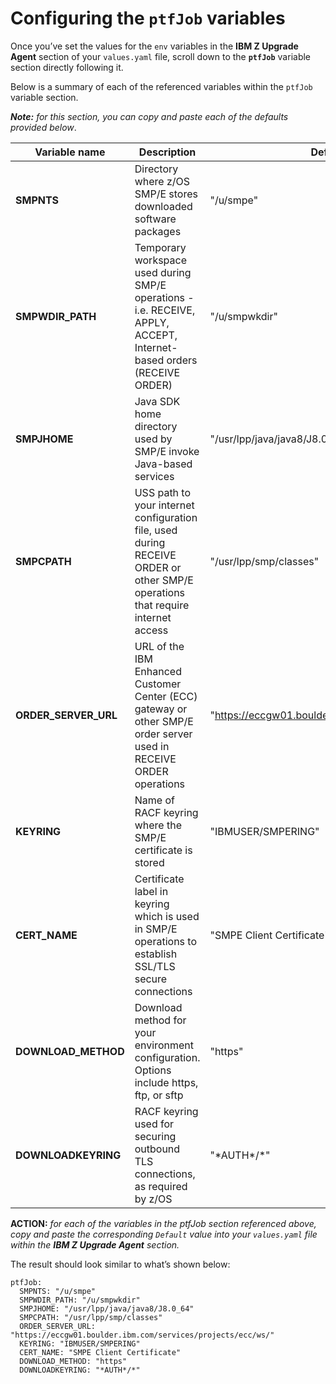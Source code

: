 # Configuring the `ptfJob` variables


Once you’ve set the values for the `env` variables in the **IBM Z Upgrade Agent** section of your `values.yaml` file, scroll down to the **`ptfJob`** variable section directly following it.

Below is a summary of each of the referenced variables within the `ptfJob` variable section.

***Note:*** *for this section, you can copy and paste each of the defaults provided below*.

**Variable name** | **Description** | **Default value to set**
--- | --- | ---
**SMPNTS** | Directory where z/OS SMP/E stores downloaded software packages | "/u/smpe"
**SMPWDIR_PATH** | Temporary workspace used during SMP/E operations - i.e. RECEIVE, APPLY, ACCEPT, Internet-based orders (RECEIVE ORDER) | "/u/smpwkdir"
**SMPJHOME** | Java SDK home directory used by SMP/E invoke Java-based services | "/usr/lpp/java/java8/J8.0_64"
**SMPCPATH** | USS path to your internet configuration file, used during RECEIVE ORDER or other SMP/E operations that require internet access | "/usr/lpp/smp/classes"
**ORDER_SERVER_URL** | URL of the IBM Enhanced Customer Center (ECC) gateway or other SMP/E order server used in RECEIVE ORDER operations | "https://eccgw01.boulder.ibm.com/services/projects/ecc/ws/"
**KEYRING** | Name of RACF keyring where the SMP/E certificate is stored | "IBMUSER/SMPERING"
**CERT_NAME** | Certificate label in keyring which is used in SMP/E operations to establish SSL/TLS secure connections | "SMPE Client Certificate"
**DOWNLOAD_METHOD** | Download method for your environment configuration. Options include https, ftp, or sftp | "https"
**DOWNLOADKEYRING** | RACF keyring used for securing outbound TLS connections, as required by z/OS | "\*AUTH\*/*"


**ACTION:** *for each of the variables in the ptfJob section referenced above, copy and paste the corresponding `Default` value into your `values.yaml` file within the **IBM Z Upgrade Agent** section.*

The result should look similar to what’s shown below:

```
ptfJob:
  SMPNTS: "/u/smpe"
  SMPWDIR_PATH: "/u/smpwkdir"
  SMPJHOME: "/usr/lpp/java/java8/J8.0_64"
  SMPCPATH: "/usr/lpp/smp/classes"
  ORDER_SERVER_URL: "https://eccgw01.boulder.ibm.com/services/projects/ecc/ws/"
  KEYRING: "IBMUSER/SMPERING"
  CERT_NAME: "SMPE Client Certificate"
  DOWNLOAD_METHOD: "https"
  DOWNLOADKEYRING: "*AUTH*/*"
```

